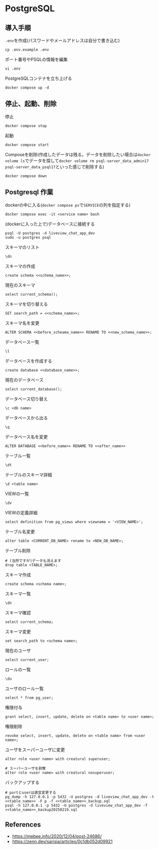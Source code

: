 # PostgreSQL

## 導入手順

`.env`を作成(パスワードやメールアドレスは自分で書き込む)

```shell
cp .env.example .env
```

ポート番号やPSQLの情報を編集

```shell
vi .env
```

PostgreSQLコンテナを立ち上げる

```shell
docker compose up -d
```

## 停止、起動、削除

停止

```shell
docker compose stop
```

起動

```shell
docker compose start
```

Composeを削除(作成したデータは残る。データを削除したい場合は`docker volume ls`でデータを探して`docker volume rm psql-server_data_admin17 psql-server_data_psql17`といった感じで削除する)

```shell
docker compose down
```

## Postgresql 作業

dockerの中に入る(`docker compose ps`で`SERVICE`の列を指定する)

```shell
docker compose exec -it <service name> bash
```

(dockerに入った上で)データベースに接続する

```shell
psql -U postgres -d liveview_chat_app_dev
sudo -u postgres psql
```

スキーマのリスト

```postgresql
\dn
```

スキーマの作成

```postgresql
create schema <<schema_name>>;
```

現在のスキーマ

```postgresql
select current_schema();
```

スキーマを切り替える

```postgresql
SET search_path = <<schema_name>>;
```

スキーマ名を変更

```postgresql
ALTER SCHEMA <<before_scheama_name>> RENAME TO <<new_schema_name>>;
```

データベース一覧

```postgresql
\l
```

データベースを作成する

```psql
create database <<database_name>>;
```


現在のデータベース

```psql
select current_database();
```

データベース切り替え

```postgresql
\c <db name>
```

データベースから出る

```postgresql
\q
```

データベース名を変更

```postgresql
ALTER DATABASE <<before_name>> RENAME TO <<after_name>>
```

テーブル一覧

```postgresql
\dt
```

テーブルのスキーマ詳細

```postgresql
\d <table name>
```

VIEWの一覧

```postgresql
\dv
```

VIEWの定義詳細

```postgresql
select definition from pg_views where viewname = '<VIEW_NAME>';
```

テーブル名変更

```postgresql
alter table <CURRENT_DB_NAME> rename to <NEW_DB_NAME>;
```

テーブル削除

```postgresql
# (当然ですが)データも消えます
drop table <TABLE_NAME>;
```

スキーマ作成

```postgresql
create schema <schema name>;
```

スキーマ一覧

```postgresql
\dn
```

スキーマ確認

```postgresql
select current_schema;
```

スキーマ変更

```postgresql
set search_path to <schema name>;
```

現在のユーザ

```postgresql
select current_user;
```

ロールの一覧

```postgresql
\du
```

ユーザのロール一覧

```postgresql
select * from pg_user;
```

権限付与

```postgresql
grant select, insert, update, delete on <table name> to <user name>;
```

権限削除

```postgresql
revoke select, insert, update, delete on <table name> from <user name>;
```

ユーザをスーパーユーザに変更

```postgresql
alter role <user name> with creatural superuser;

# スーパーユーザを剥奪
alter role <user name> with creatural nosuperuser;
```

バックアップする

```postgresql
# portとuserは適宜変更する
pg_dump -h 127.0.0.1 -p 5432 -U postgres -d liveview_chat_app_dev -t <<table_name>> -F p -f <<table_name>>_backup.sql
psql -h 127.0.0.1 -p 5432 -U postgres -d liveview_chat_app_dev -f <<table_name>>_backup20250219.sql

```

## References
- https://mebee.info/2020/12/04/post-24686/
- https://zenn.dev/sarisia/articles/0c1db052d09921

